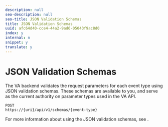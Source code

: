 ```yaml
---
description: null
seo-description: null
seo-title: JSON Validation Schemas
title: JSON Validation Schemas
uuid: afc64d40-cce4-44a2-9ad6-05043f9ac8d0
index: y
internal: n
snippet: y
translate: y
---
```


# JSON Validation Schemas

The VA backend validates the request parameters for each event type using JSON validation schemas. These schemas are available to you, and serve as the current authority on parameter types used in the VA API.


```
POST
https://{uri}/api/v1/schemas/{event-type}
```


For more information about using the JSON validation schemas, see [](../../c_vhl_col-api_overview/mc-api-impl/c_vhl_col-api_impl_validate-reqs.md).
